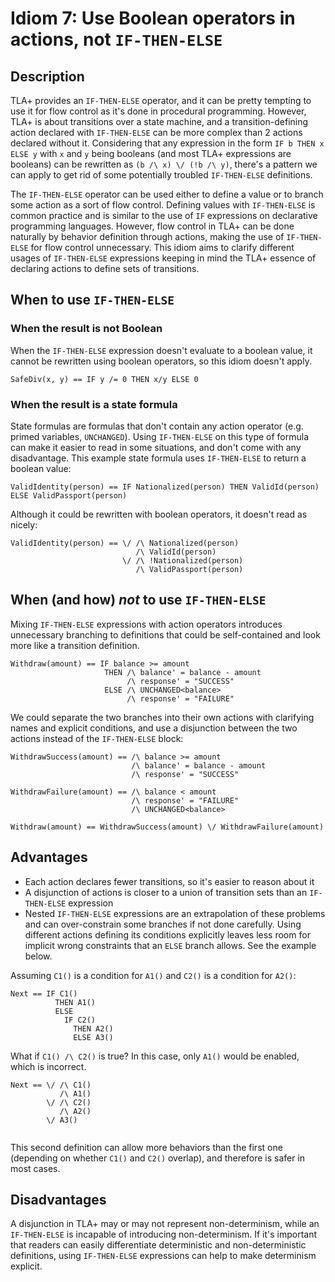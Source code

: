 # Idiom 7: Use Boolean operators in actions, not `IF-THEN-ELSE`

## Description

TLA+ provides an `IF-THEN-ELSE` operator, and it can be pretty tempting to use it for flow control as it's done in procedural programming. However, TLA+ is about transitions over a state machine, and a transition-defining action declared with `IF-THEN-ELSE` can be more complex than 2 actions declared without it. Considering that any expression in the form `IF b THEN x ELSE y` with `x` and `y` being booleans (and most TLA+ expressions are booleans) can be rewritten as `(b /\ x) \/ (!b /\ y)`, there's a pattern we can apply to get rid of some potentially troubled `IF-THEN-ELSE` definitions.

The `IF-THEN-ELSE` operator can be used either to define a value or to branch some action as a sort of flow control. Defining values with `IF-THEN-ELSE` is common practice and is similar to the use of `IF` expressions on declarative programming languages. However, flow control in TLA+ can be done naturally by behavior definition through actions, making the use of `IF-THEN-ELSE` for flow control unnecessary. This idiom aims to clarify different usages of `IF-THEN-ELSE` expressions keeping in mind the TLA+ essence of declaring actions to define sets of transitions. 

## When to use `IF-THEN-ELSE`

### When the result is not Boolean

When the `IF-THEN-ELSE` expression doesn't evaluate to a boolean value, it cannot be rewritten using boolean operators, so this idiom doesn't apply.

```tla
SafeDiv(x, y) == IF y /= 0 THEN x/y ELSE 0
```

### When the result is a state formula

State formulas are formulas that don't contain any action operator (e.g. primed variables, `UNCHANGED`). Using `IF-THEN-ELSE` on this type of formula can make it easier to read in some situations, and don't come with any disadvantage. This example state formula uses `IF-THEN-ELSE` to return a boolean value: 

```tla
ValidIdentity(person) == IF Nationalized(person) THEN ValidId(person) ELSE ValidPassport(person)
```

Although it could be rewritten with boolean operators, it doesn't read as nicely:

```tla
ValidIdentity(person) == \/ /\ Nationalized(person)
                            /\ ValidId(person)
                         \/ /\ !Nationalized(person)
                            /\ ValidPassport(person)
```

## When (and how) *not* to use `IF-THEN-ELSE`

Mixing `IF-THEN-ELSE` expressions with action operators introduces unnecessary branching to definitions that could be self-contained and look more like a transition definition. 

```tla
Withdraw(amount) == IF balance >= amount 
                     THEN /\ balance' = balance - amount
                          /\ response' = "SUCCESS"
                     ELSE /\ UNCHANGED<balance>
                          /\ response' = "FAILURE"
```

We could separate the two branches into their own actions with clarifying names and explicit conditions, and use a disjunction between the two actions instead of the `IF-THEN-ELSE` block:

```tla
WithdrawSuccess(amount) == /\ balance >= amount 
                           /\ balance' = balance - amount
                           /\ response' = "SUCCESS"
                            
WithdrawFailure(amount) == /\ balance < amount 
                           /\ response' = "FAILURE"
                           /\ UNCHANGED<balance> 
                            
Withdraw(amount) == WithdrawSuccess(amount) \/ WithdrawFailure(amount)
```

## Advantages

- Each action declares fewer transitions, so it's easier to reason about it
- A disjunction of actions is closer to a union of transition sets than an `IF-THEN-ELSE` expression
- Nested `IF-THEN-ELSE` expressions are an extrapolation of these problems and can over-constrain some branches if not done carefully. Using different actions defining its conditions explicitly leaves less room for implicit wrong constraints that an `ELSE` branch allows. See the example below.

Assuming `C1()` is a condition for `A1()` and `C2()` is a condition for `A2()`:

```tla
Next == IF C1() 
          THEN A1()
          ELSE 
            IF C2() 
              THEN A2()
              ELSE A3()
```

What if `C1() /\ C2()` is true? In this case, only `A1()` would be enabled, which is incorrect. 

```tla
Next == \/ /\ C1()
           /\ A1()
        \/ /\ C2()
           /\ A2()
        \/ A3()
           
```

This second definition can allow more behaviors than the first one (depending on whether `C1()` and `C2()` overlap), and therefore is safer in most cases.

## Disadvantages

A disjunction in TLA+ may or may not represent non-determinism, while an `IF-THEN-ELSE` is incapable of introducing non-determinism. If it's important that readers can easily differentiate deterministic and non-deterministic definitions, using `IF-THEN-ELSE` expressions can help to make determinism explicit.

